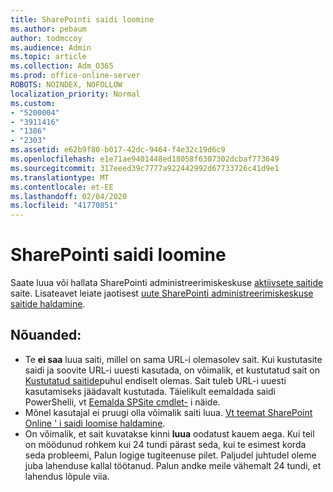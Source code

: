 ```yaml
---
title: SharePointi saidi loomine
ms.author: pebaum
author: todmccoy
ms.audience: Admin
ms.topic: article
ms.collection: Adm_O365
ms.prod: office-online-server
ROBOTS: NOINDEX, NOFOLLOW
localization_priority: Normal
ms.custom:
- "5200004"
- "3911416"
- "1386"
- "2303"
ms.assetid: e62b9f80-b017-42dc-9464-f4e32c19d6c9
ms.openlocfilehash: e1e71ae9401448ed18058f6307302dcbaf773649
ms.sourcegitcommit: 317eeed39c7777a922442992d67733726c41d9e1
ms.translationtype: MT
ms.contentlocale: et-EE
ms.lasthandoff: 02/04/2020
ms.locfileid: "41770851"
---
```

# <a name="create-a-sharepoint-site"></a>SharePointi saidi loomine

Saate luua või hallata SharePointi administreerimiskeskuse [aktiivsete saitide](https://admin.microsoft.com/sharepoint?page=sitemanagement&modern=true) saite. Lisateavet leiate jaotisest [uute SharePointi administreerimiskeskuse saitide haldamine](https://docs.microsoft.com/sharepoint/manage-site-creation). 

## <a name="tips"></a>Nõuanded:

- Te **ei saa** luua saiti, millel on sama URL-i olemasolev sait. Kui kustutasite saidi ja soovite URL-i uuesti kasutada, on võimalik, et kustutatud sait on [Kustutatud saitide](https://admin.microsoft.com/sharepoint?page=recyclebin&modern=true)puhul endiselt olemas. Sait tuleb URL-i uuesti kasutamiseks jäädavalt kustutada. Täielikult eemaldada saidi PowerShelli, vt [Eemalda SPSite cmdlet-](https://docs.microsoft.com/sharepoint/manage-sites-in-new-admin-center#delete-a-site) i näide.
- Mõnel kasutajal ei pruugi olla võimalik saiti luua. [Vt teemat SharePoint Online ' i saidi loomise haldamine](https://docs.microsoft.com/sharepoint/manage-site-creation).
- On võimalik, et sait kuvatakse kinni **luua** oodatust kauem aega. Kui teil on möödunud rohkem kui 24 tundi pärast seda, kui te esimest korda seda probleemi, Palun logige tugiteenuse pilet. Paljudel juhtudel oleme juba lahenduse kallal töötanud. Palun andke meile vähemalt 24 tundi, et lahendus lõpule viia.
